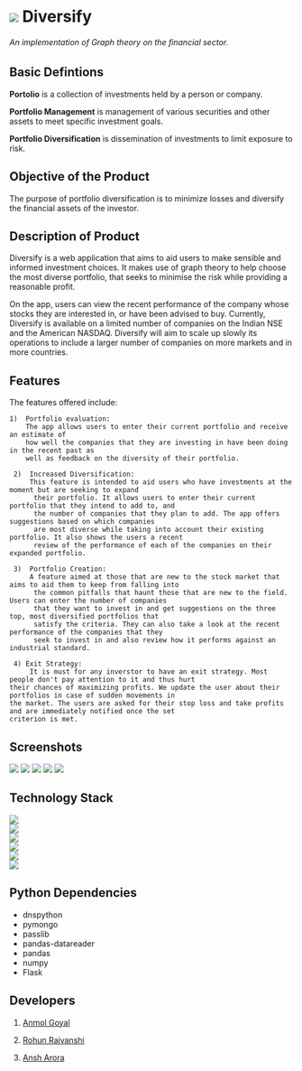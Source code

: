 # ![](https://github.com/Parizval/Diversify/blob/master/img/logo.png) Diversify
###### An implementation of Graph theory on the financial sector.


## Basic Defintions 

**Portolio** is a collection of investments held by a person or company.

**Portfolio Management** is management of various securities and other assets to meet 
specific investment goals.

**Portfolio Diversification** is dissemination of investments 
to limit exposure to risk.

## Objective of the Product
   The purpose of portfolio diversification is to minimize losses and 
    diversify the financial assets of the investor.

## Description of Product

Diversify is a web application that aims to aid users to make sensible and informed investment choices. It makes use of graph theory to help choose the most diverse portfolio, that seeks to minimise the risk while providing a reasonable profit. 

On the app, users can view the recent performance of the company whose stocks they are interested in, or have been advised to buy. 
Currently, Diversify is available on a limited number of companies on the Indian NSE and the American NASDAQ. Diversify will aim to scale up slowly its operations to include a larger number of companies on more markets and in more countries.


## Features
The features offered include:
    
    1)  Portfolio evaluation:
        The app allows users to enter their current portfolio and receive an estimate of 
        how well the companies that they are investing in have been doing in the recent past as 
        well as feedback on the diversity of their portfolio. 
     
     2)  Increased Diversification:
         This feature is intended to aid users who have investments at the moment but are seeking to expand
          their portfolio. It allows users to enter their current portfolio that they intend to add to, and
          the number of companies that they plan to add. The app offers suggestions based on which companies
          are most diverse while taking into account their existing portfolio. It also shows the users a recent 
          review of the performance of each of the companies on their expanded portfolio.
          
     3)  Portfolio Creation:
         A feature aimed at those that are new to the stock market that aims to aid them to keep from falling into
          the common pitfalls that haunt those that are new to the field. Users can enter the number of companies 
          that they want to invest in and get suggestions on the three top, most diversified portfolios that 
          satisfy the criteria. They can also take a look at the recent performance of the companies that they 
          seek to invest in and also review how it performs against an industrial standard.
          
     4) Exit Strategy:
         It is must for any inverstor to have an exit strategy. Most people don't pay attention to it and thus hurt                               their chances of maximizing profits. We update the user about their portfolios in case of sudden movements in                           the market. The users are asked for their stop loss and take profits and are immediately notified once the set                           criterion is met.

## Screenshots
![](https://github.com/Parizval/Diversify/blob/master/img/Screenshot_2019-10-06%20Portfolio%20Management.png)
![](https://github.com/Parizval/Diversify/blob/master/img/Screenshot_2019-10-06%20PortfolioManagement%20Dashboard.png)
![](https://github.com/Parizval/Diversify/blob/master/img/Screenshot_2019-10-06%20PortfolioManagement%20Dashboard(1).png)
![](https://github.com/Parizval/Diversify/blob/master/img/Screenshot_2019-10-06%20PortfolioManagement%20Dashboard(2).png)
![](https://github.com/Parizval/Diversify/blob/master/img/Screenshot_2019-10-06%20PortfolioManagement%20Dashboard(3).png)


## Technology Stack

![](https://github.com/Parizval/Diversify/blob/master/img/python.png)  
![](https://github.com/Parizval/Diversify/blob/master/img/javascript.png)  
![](https://github.com/Parizval/Diversify/blob/master/img/browser.png)  
![](https://github.com/Parizval/Diversify/blob/master/img/bootstrap.jpg)  
![](https://github.com/Parizval/Diversify/blob/master/img/MongoDb.png)  
![](https://github.com/Parizval/Diversify/blob/master/img/connection.png)
## Python Dependencies

  - dnspython
  - pymongo
  - passlib
  - pandas-datareader
  - pandas
  - numpy
  - Flask
 
## Developers

1. [Anmol Goyal](https://github.com/Parizval)

2. [Rohun Rajvanshi]()

3. [Ansh Arora]()

